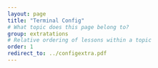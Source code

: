 ```yaml
---
layout: page
title: "Terminal Config"
# What topic does this page belong to?
group: extratations
# Relative ordering of lessons within a topic
order: 1
redirect_to: ../configextra.pdf
---
```

